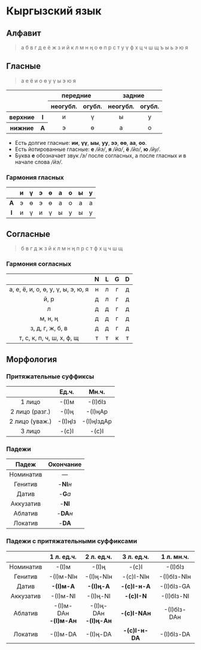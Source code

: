 # Кыргызский язык

## Алфавит

> а б в г д е ё ж з и й к л м н ң о ө п р с т у ү ф х ц ч ш щ ъ ы ь э ю я

## Гласные

> а е ё и о ө у ү ы э ю я

<table>
  <thead>
    <tr>
      <th rowspan="2" colspan="2"></th>
      <th colspan="2">передние</th>
      <th colspan="2">задние</th>
    </tr>
    <tr>
      <th>неогубл.</th>
      <th>огубл.</th>
      <th>неогубл.</th>
      <th>огубл.</th>
    </tr>
  </thead>
  <tbody align="center">
    <tr>
      <th>верхние</th>
      <th>I</th>
      <td>и</td>
      <td>ү</td>
      <td>ы</td>
      <td>у</td>
    </tr>
    <tr>
      <th>нижние</th>
      <th>A</th>
      <td>э</td>
      <td>ө</td>
      <td>а</td>
      <td>о</td>
    </tr>
  </tbody>
</table>

* Есть долгие гласные: **ии**, **үү**, **ыы**, **уу**, **ээ**, **өө**, **аа**, **оо**.
* Есть йотированные гласные: **е** _/йэ/_, **я** _/йа/_, **ё** _/йо/_, **ю** _/йу/_.
* Буква **е** обозначает звук _/э/_ после согласных, а после гласных и в начале слова _/йэ/_.

### Гармония гласных

||и|ү|э|ө|а|о|ы|у|
|:-:|:-:|:-:|:-:|:-:|:-:|:-:|:-:|:-:|
|**A**|э|ө|э|ө|а|о|а|а|
|**I**|и|ү|и|ү|ы|у|ы|у|

## Согласные

> б в г д ж з й к л м н ң п р с т ф х ц ч ш щ

### Гармония согласных

||N|L|G|D|
|:-:|:-:|:-:|:-:|:-:|
|а, е, ё, и, о, ө, у, ү, ы, э, ю, я|н|л|г|д|
|й, р|д|л|г|д|
|л|д|д|г|д|
|м, н, ң|д|д|г|д|
|з, д, г, ж, б, в|д|д|г|д|
|т, с, к, п, ч, ш, х, ф, щ|т|т|к|т|

## Морфология

### Притяжательные суффиксы

||Ед.ч.|Мн.ч.|
|:-:|:-:|:-:|
|1 лицо|-(I)м|-(I)бIз|
|2 лицо (разг.)|-(I)ң|-(I)ңAр|
|2 лицо (уваж.)|-(I)ңIз|-(I)ңIздAр|
|3 лицо|-(с)I|-(с)I|

### Падежи

|Падеж|Окончание|
|:-:|:-:|
|Номинатив|—|
|Генитив|-**NI**_н_|
|Датив|-**G**_а_|
|Аккузатив|-**NI**|
|Аблатив|-**DA**_н_|
|Локатив|-**DA**|

### Падежи с притяжательными суффиксами

||1 л. ед.ч.|2 л. ед.ч.|3 л. ед.ч.|1 л. мн.ч.|
|:-:|:-:|:-:|:-:|:-:|
|Номинатив|-(I)м|-(I)ң|-(с)I|-(I)бIз|
|Генитив|-(I)м-NIн|-(I)ң-NIн|-(с)I-NIн|-(I)бIз-NIн|
|Датив|**-(I)м-A**|**-(I)ң-A**|**-(с)I-н-A**|-(I)бIз-GA|
|Аккузатив|-(I)м-NI|-(I)ң-NI|**-(с)I-N**|-(I)бIз-NI|
|Аблатив|-(I)м-DAн<br/>**-(I)м-Aн**|-(I)ң-DAн<br/>**-(I)ң-Aн**|**-(с)I-NAн**|-(I)бIз-DAн|
|Локатив|-(I)м-DA|-(I)ң-DA|**-(с)I-н-DA**|-(I)бIз-DA|
